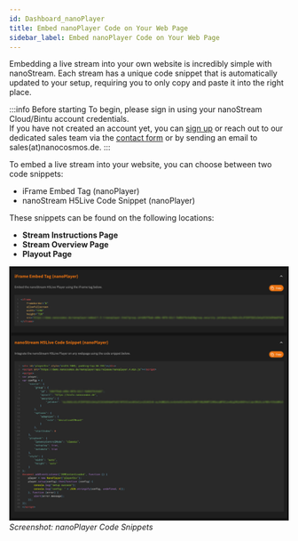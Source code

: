 ```yaml
---
id: Dashboard_nanoPlayer
title: Embed nanoPlayer Code on Your Web Page
sidebar_label: Embed nanoPlayer Code on Your Web Page
---
```


Embedding a live stream into your own website is incredibly simple with nanoStream. Each stream has a unique code snippet that is automatically updated to your setup, requiring you to only copy and paste it into the right place.

:::info Before starting
To begin, please sign in using your nanoStream Cloud/Bintu account credentials. <br/>
If you have not created an account yet, you can [sign up](https://dashboard.nanostream.cloud/auth?signup) or reach out to our dedicated sales team via the [contact form](https://www.nanocosmos.de/contact) or by sending an email to sales(at)nanocosmos.de.
:::

To embed a live stream into your website, you can choose between two code snippets:

   - iFrame Embed Tag (nanoPlayer)
   - nanoStream H5Live Code Snippet (nanoPlayer)

These snippets can be found on the following locations:

   - **Stream Instructions Page**
   - **Stream Overview Page**
   - **Playout Page**

![Screenshot: nanoPlayer Code Snippets](../assets/cloud-frontend/cf-code-snippets.jpg)
*Screenshot: nanoPlayer Code Snippets*

